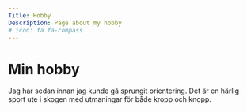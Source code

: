 ```yaml
---
Title: Hobby
Description: Page about my hobby
# icon: fa fa-compass
---
```


Min hobby
==================

Jag har sedan innan jag kunde gå sprungit orientering. Det är en härlig sport ute i skogen med utmaningar för både kropp och knopp.